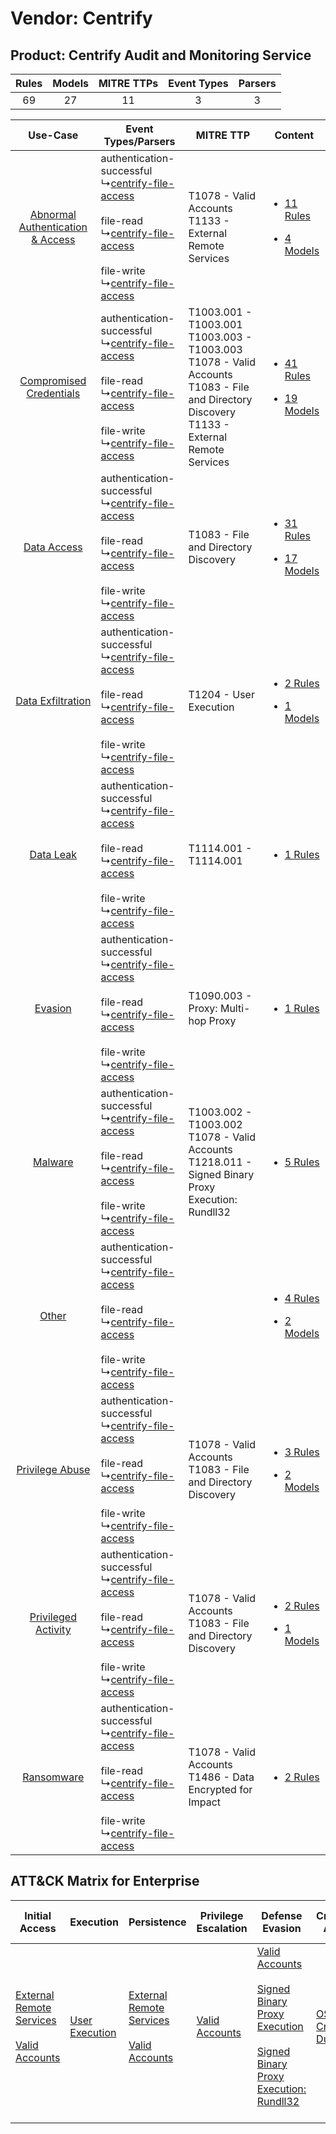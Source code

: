 Vendor: Centrify
================
Product: Centrify Audit and Monitoring Service
----------------------------------------------
| Rules | Models | MITRE TTPs | Event Types | Parsers |
|:-----:|:------:|:----------:|:-----------:|:-------:|
|  69   |   27   |     11     |      3      |    3    |

|    Use-Case    | Event Types/Parsers    | MITRE TTP    | Content    |
|:----:| ---- | ---- | ---- |
| [Abnormal Authentication & Access](../../../UseCases/uc_abnormal_authentication_&_access.md) |  authentication-successful<br> ↳[centrify-file-access](Ps/pC_centrifyfileaccess.md)<br><br> file-read<br> ↳[centrify-file-access](Ps/pC_centrifyfileaccess.md)<br><br> file-write<br> ↳[centrify-file-access](Ps/pC_centrifyfileaccess.md)<br> | T1078 - Valid Accounts<br>T1133 - External Remote Services<br>    | [<ul><li>11 Rules</li></ul><ul><li>4 Models</li></ul>](RM/r_m_centrify_centrify_audit_and_monitoring_service_Abnormal_Authentication_&_Access.md) |
|          [Compromised Credentials](../../../UseCases/uc_compromised_credentials.md)          |  authentication-successful<br> ↳[centrify-file-access](Ps/pC_centrifyfileaccess.md)<br><br> file-read<br> ↳[centrify-file-access](Ps/pC_centrifyfileaccess.md)<br><br> file-write<br> ↳[centrify-file-access](Ps/pC_centrifyfileaccess.md)<br> | T1003.001 - T1003.001<br>T1003.003 - T1003.003<br>T1078 - Valid Accounts<br>T1083 - File and Directory Discovery<br>T1133 - External Remote Services<br> | [<ul><li>41 Rules</li></ul><ul><li>19 Models</li></ul>](RM/r_m_centrify_centrify_audit_and_monitoring_service_Compromised_Credentials.md)         |
|    [Data Access](../../../UseCases/uc_data_access.md)    |  authentication-successful<br> ↳[centrify-file-access](Ps/pC_centrifyfileaccess.md)<br><br> file-read<br> ↳[centrify-file-access](Ps/pC_centrifyfileaccess.md)<br><br> file-write<br> ↳[centrify-file-access](Ps/pC_centrifyfileaccess.md)<br> | T1083 - File and Directory Discovery<br>    | [<ul><li>31 Rules</li></ul><ul><li>17 Models</li></ul>](RM/r_m_centrify_centrify_audit_and_monitoring_service_Data_Access.md)    |
|    [Data Exfiltration](../../../UseCases/uc_data_exfiltration.md)    |  authentication-successful<br> ↳[centrify-file-access](Ps/pC_centrifyfileaccess.md)<br><br> file-read<br> ↳[centrify-file-access](Ps/pC_centrifyfileaccess.md)<br><br> file-write<br> ↳[centrify-file-access](Ps/pC_centrifyfileaccess.md)<br> | T1204 - User Execution<br>    | [<ul><li>2 Rules</li></ul><ul><li>1 Models</li></ul>](RM/r_m_centrify_centrify_audit_and_monitoring_service_Data_Exfiltration.md)    |
|    [Data Leak](../../../UseCases/uc_data_leak.md)    |  authentication-successful<br> ↳[centrify-file-access](Ps/pC_centrifyfileaccess.md)<br><br> file-read<br> ↳[centrify-file-access](Ps/pC_centrifyfileaccess.md)<br><br> file-write<br> ↳[centrify-file-access](Ps/pC_centrifyfileaccess.md)<br> | T1114.001 - T1114.001<br>    | [<ul><li>1 Rules</li></ul>](RM/r_m_centrify_centrify_audit_and_monitoring_service_Data_Leak.md)    |
|    [Evasion](../../../UseCases/uc_evasion.md)    |  authentication-successful<br> ↳[centrify-file-access](Ps/pC_centrifyfileaccess.md)<br><br> file-read<br> ↳[centrify-file-access](Ps/pC_centrifyfileaccess.md)<br><br> file-write<br> ↳[centrify-file-access](Ps/pC_centrifyfileaccess.md)<br> | T1090.003 - Proxy: Multi-hop Proxy<br>    | [<ul><li>1 Rules</li></ul>](RM/r_m_centrify_centrify_audit_and_monitoring_service_Evasion.md)    |
|    [Malware](../../../UseCases/uc_malware.md)    |  authentication-successful<br> ↳[centrify-file-access](Ps/pC_centrifyfileaccess.md)<br><br> file-read<br> ↳[centrify-file-access](Ps/pC_centrifyfileaccess.md)<br><br> file-write<br> ↳[centrify-file-access](Ps/pC_centrifyfileaccess.md)<br> | T1003.002 - T1003.002<br>T1078 - Valid Accounts<br>T1218.011 - Signed Binary Proxy Execution: Rundll32<br>    | [<ul><li>5 Rules</li></ul>](RM/r_m_centrify_centrify_audit_and_monitoring_service_Malware.md)    |
|    [Other](../../../UseCases/uc_other.md)    |  authentication-successful<br> ↳[centrify-file-access](Ps/pC_centrifyfileaccess.md)<br><br> file-read<br> ↳[centrify-file-access](Ps/pC_centrifyfileaccess.md)<br><br> file-write<br> ↳[centrify-file-access](Ps/pC_centrifyfileaccess.md)<br> |    | [<ul><li>4 Rules</li></ul><ul><li>2 Models</li></ul>](RM/r_m_centrify_centrify_audit_and_monitoring_service_Other.md)    |
|    [Privilege Abuse](../../../UseCases/uc_privilege_abuse.md)    |  authentication-successful<br> ↳[centrify-file-access](Ps/pC_centrifyfileaccess.md)<br><br> file-read<br> ↳[centrify-file-access](Ps/pC_centrifyfileaccess.md)<br><br> file-write<br> ↳[centrify-file-access](Ps/pC_centrifyfileaccess.md)<br> | T1078 - Valid Accounts<br>T1083 - File and Directory Discovery<br>    | [<ul><li>3 Rules</li></ul><ul><li>2 Models</li></ul>](RM/r_m_centrify_centrify_audit_and_monitoring_service_Privilege_Abuse.md)    |
|    [Privileged Activity](../../../UseCases/uc_privileged_activity.md)    |  authentication-successful<br> ↳[centrify-file-access](Ps/pC_centrifyfileaccess.md)<br><br> file-read<br> ↳[centrify-file-access](Ps/pC_centrifyfileaccess.md)<br><br> file-write<br> ↳[centrify-file-access](Ps/pC_centrifyfileaccess.md)<br> | T1078 - Valid Accounts<br>T1083 - File and Directory Discovery<br>    | [<ul><li>2 Rules</li></ul><ul><li>1 Models</li></ul>](RM/r_m_centrify_centrify_audit_and_monitoring_service_Privileged_Activity.md)    |
|    [Ransomware](../../../UseCases/uc_ransomware.md)    |  authentication-successful<br> ↳[centrify-file-access](Ps/pC_centrifyfileaccess.md)<br><br> file-read<br> ↳[centrify-file-access](Ps/pC_centrifyfileaccess.md)<br><br> file-write<br> ↳[centrify-file-access](Ps/pC_centrifyfileaccess.md)<br> | T1078 - Valid Accounts<br>T1486 - Data Encrypted for Impact<br>    | [<ul><li>2 Rules</li></ul>](RM/r_m_centrify_centrify_audit_and_monitoring_service_Ransomware.md)    |

ATT&CK Matrix for Enterprise
----------------------------
| Initial Access                                                                                                                                   | Execution                                                           | Persistence                                                                                                                                      | Privilege Escalation                                                | Defense Evasion                                                                                                                                                                                                                                       | Credential Access                                                          | Discovery                                                                         | Lateral Movement | Collection                                                            | Command and Control                                                                                                                       | Exfiltration | Impact                                                                         |
| ------------------------------------------------------------------------------------------------------------------------------------------------ | ------------------------------------------------------------------- | ------------------------------------------------------------------------------------------------------------------------------------------------ | ------------------------------------------------------------------- | ----------------------------------------------------------------------------------------------------------------------------------------------------------------------------------------------------------------------------------------------------- | -------------------------------------------------------------------------- | --------------------------------------------------------------------------------- | ---------------- | --------------------------------------------------------------------- | ----------------------------------------------------------------------------------------------------------------------------------------- | ------------ | ------------------------------------------------------------------------------ |
| [External Remote Services](https://attack.mitre.org/techniques/T1133)<br><br>[Valid Accounts](https://attack.mitre.org/techniques/T1078)<br><br> | [User Execution](https://attack.mitre.org/techniques/T1204)<br><br> | [External Remote Services](https://attack.mitre.org/techniques/T1133)<br><br>[Valid Accounts](https://attack.mitre.org/techniques/T1078)<br><br> | [Valid Accounts](https://attack.mitre.org/techniques/T1078)<br><br> | [Valid Accounts](https://attack.mitre.org/techniques/T1078)<br><br>[Signed Binary Proxy Execution](https://attack.mitre.org/techniques/T1218)<br><br>[Signed Binary Proxy Execution: Rundll32](https://attack.mitre.org/techniques/T1218/011)<br><br> | [OS Credential Dumping](https://attack.mitre.org/techniques/T1003)<br><br> | [File and Directory Discovery](https://attack.mitre.org/techniques/T1083)<br><br> |                  | [Email Collection](https://attack.mitre.org/techniques/T1114)<br><br> | [Proxy: Multi-hop Proxy](https://attack.mitre.org/techniques/T1090/003)<br><br>[Proxy](https://attack.mitre.org/techniques/T1090)<br><br> |              | [Data Encrypted for Impact](https://attack.mitre.org/techniques/T1486)<br><br> |